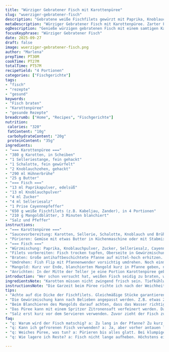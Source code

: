 ```yaml
---
title: "Würziger Gebratener Fisch mit Karottenpüree"
slug: "wuerziger-gebratener-fisch"
description: "Gebratene weiße Fischfilets gewürzt mit Paprika, Knoblauchpulver, Zucker, Selleriesalz und Cayennepfeffer. Dazu ein cremiges Karottenpüree mit Sellerie, Schalotte, Knoblauch und Hühnerbrühe. Das Ganze begleitet von blanchiertem Mangold. Das Rezept verlangt Präzision beim Garen, um zarten Fisch und samtiges Püree zu erzielen. Laktosefrei, glutenfrei, eifrei und nussfrei. Die Garzeiten und Würzmengen wurden leicht angepasst für optimale Balance. Ideale Menge für vier Portionen. Vorsicht bei der Fischwahl – je fester, desto besser zum Braten. Mangold vorher kurz blanchieren, damit er knackig bleibt und nicht zerfällt. Das Püree kann auch mit Fenchel oder Pastinaken variiert werden. "
metaDescription: "Würziger Gebratener Fisch mit Karottenpüree. Zarter Fisch, cremiges Püree – perfekte Kombination aus Aromen und Texturen. Kochen mit Liebe."
ogDescription: "Genieße würzigen gebratenen Fisch mit einem samtigen Karottenpüree. Eine Kombination, die den Gaumen erfreut und die Sinne anspricht."
focusKeyphrase: "Würziger Gebratener Fisch"
date: 2025-09-27
draft: false
image: wuerziger-gebratener-fisch.png
author: "Marlena"
prepTime: PT30M
cookTime: PT27M
totalTime: PT57M
recipeYield: "4 Portionen"
categories: ["Fischgerichte"]
tags:
- "fisch"
- "rezepte"
- "gesund"
keywords:
- "Fisch braten"
- "Karottenpüree"
- "gesunde Rezepte"
breadcrumb: ["Home", "Recipes", "Fischgerichte"]
nutrition: 
 calories: "320"
 fatContent: "10g"
 carbohydrateContent: "20g"
 proteinContent: "35g"
ingredients:
- "=== Karottenpüree ==="
- "380 g Karotten, in Scheiben"
- "1 Selleriestange, fein gehackt"
- "1 Schalotte, fein gewürfelt"
- "2 Knoblauchzehen, gehackt"
- "290 ml Hühnerbrühe"
- "25 g Butter"
- "=== Fisch ==="
- "13 ml Paprikapulver, edelsüß"
- "13 ml Knoblauchpulver"
- "4 ml Zucker"
- "4 ml Selleriesalz"
- "1 Prise Cayennepfeffer"
- "650 g weiße Fischfilets (z.B. Kabeljau, Zander), in 4 Portionen"
- "210 g Mangoldblätter, 3 Minuten blanchiert"
- "Salz und Pfeffer"
instructions:
- "=== Karottenpüree ==="
- "Saucevorbereitung: Karotten, Sellerie, Schalotte, Knoblauch und Brühe in Topf geben. Aufkochen. Hitze reduzieren; simmern lassen, bis die Karotten ganz weich sind. Hört sich an wie ein leichtes Blubbern, fast kein Zischen. Rund 18-22 Minuten, je nach Dicke der Scheiben. Wenn die Karotten auf Druck ganz weich sind, abstellen."
- "Pürieren: Gemüse mit etwas Butter in Küchenmaschine oder mit Stabmixer fein pürieren. Nicht zu viel rühren, sonst wird es schleimig. Würzen mit Salz, Pfeffer. Warmstellen, ruhig abgedeckt, damit die Oberfläche nicht austrocknet."
- "=== Fisch ==="
- "Würzmischung: Paprika, Knoblauchpulver, Zucker, Selleriesalz, Cayenne in flache Schüssel geben. Leicht vermengen. Mischung schmeckt rauchig-süß mit leichter Schärfe, genau was der Fisch braucht."
- "Filets vorbereiten: Fisch trocken tupfen, Oberseite in Gewürzmischung drücken, sodass alle Flächen gleichmäßig bedeckt sind. Nicht zu dick auftragen; Korn der Paprika soll spürbar bleiben, gibt Textur. Kleine Reste einfach abklopfen."
- "Braten: Große antihaftbeschichtete Pfanne auf mittel-hoch erhitzen. Wenn sie anfängt leise zu summen, 1 EL Butter rein, schmelzen lassen. Fisch mit Gewürzseite nach unten in die Pfanne legen. Brutzeln hören, Fisch bewegt sich nicht von allein. 3 Minuten braten, bis die Gewürze dunkelrot, fast karamellisieren, die Ränder gar und leicht knusprig sind."
- "Umdrehen: Fish Flip mit Pfannenwender vorsichtig umdrehen. Noch einmal 3 Minuten braten, bis das Fischfleisch stumpf und beim Andrücken leicht elastisch ist (nicht zu weich). Salzen, pfeffern."
- "Mangold: Kurz vor Ende, blanchierten Mangold kurz in Pfanne geben, nur durchwärmen. Vermeidet Verkochen, behält Biss."
- "Anrichten: In der Mitte der Teller je eine Portion Karottenpüree geben. Darüber Mangold anrichten, darauf den Fisch legen. Optisch ergibt das ein schönes Farbbild aus Orange, Grün und hellen Filets."
introduction: "Wer schon versucht hat, weißen Fisch seidig zu braten, weiß: Geduld und Timing sind alles. Zu lange in der Pfanne, und der zarte Biss ist weg, zu kurz, und das Innenleben bleibt glasig, was nicht jeder mag. Dazu das Püree, nicht einfach nur weich, sondern cremig, satt am Gaumen, mit einer Winzigkeit an Süße durch die Karotten und die Säure der Schalotte. Mangold bringt einen herben Kontrapunkt, und das Rösten der Gewürze auf dem Fisch gibt die rauchige Tiefe, die sonst oft fehlt. Ich tausche manchmal die Butter gegen Olivenöl, wenn es leichter sein soll. Vielleicht am Rand des Tellerrands noch ein Spritzer Zitronensaft, frisch, zischt im Mund, hebt alles an – ich mag es so. "
ingredientsNote: "Karotten müssen nicht zwingend frisch sein. Tiefkühlware geht, jedoch vorher antauen lassen und evtl. die Kochzeit anpassen. Sellerie kann durch Fenchel ersetzt werden, gibt ähnliche Frische mit Anisnote. Statt Hühnerbrühe Gemüsebrühe nehmen, für eine vegetarische Variante. Die Butter im Püree kann pflanzliche Margarine sein, aber auf die Temperatur in der Pfanne achten, sie verbrennt sonst schnell. Fischfilets sollten möglichst gleich dick sein, das macht das Garen leichter kontrollierbar. Mangold lässt sich durch Spinat ersetzen, aber der ist flinker durch, lieber später zugeben. Haushaltsüblich sollten die Gewürze frisch sein; eingefahrene Paprika schmeckt muffig. "
instructionsNote: "Die Garzeit beim Püree richte ich nach der Weichheit der Karotten, nicht nach der Uhr. Je dicker die Stücke, desto länger – aber 20 Minuten sind meist ausreichend. Beim Pürieren darauf achten, dass keine Stückchen zurückbleiben – diese sind unschön im Mundgefühl. Beim Würzen des Fisches Finger trennen; Pressen Sie vorsichtig, nicht voll reinbuttern, sondern leicht eindrücken. Beim Braten der Filets vor Abnahme einmal mit Pfannenwender leicht heben, um zu prüfen, ob der Fisch sich fast selbst löst – nicht zu früh wenden, sonst zerfällt er. Die Pfanne sollte heiß genug sein, um ein sacht singendes Geräusch zu erzeugen (nicht zu laut, kein Rauchen). Salzen erst kurz vor dem Servieren, sonst zieht der Fisch zu viel Wasser und wird matschig. Mangold nur kurz erhitzen, er soll knackig bleiben, nicht verkocht. Anrichten ist Kunst und Timing – alles warm servieren! "
tips:
- "Achte auf die Dicke der Fischfilets. Gleichmäßige Stücke garantieren eine gleichmäßige Garzeit. Ich lege Wert darauf, dickere Stücke nur kurze Zeit zu braten, damit sie nicht trocken werden."
- "Die Gewürzmischung kann nach Belieben angepasst werden. Z.B. etwas Zitronenschale für Frische dazugeben. Oder geräucherte Paprika verwenden, um mehr Tiefe zu erreichen."
- "Beim Blanchieren des Mangolds darauf achten, dass das Wasser richtig sprudelt. 3 Minuten sind optimal. Das Gemüse muss knackig bleiben, sonst wird es matschig und verliert seine Farbe."
- "Das Püree kann mit einem Spritzer Zitronensaft verfeinert werden. Das hebt die Süße der Karotten hervor. Auch ein bisschen Ingwer passt gut, gibt einen besonderen Kick."
- "Salz erst kurz vor dem Servieren verwenden. Zuvor zieht der Fisch zu viel Wasser und wird wässrig. Auch das Püree kann mit weniger Salz gut gewürzt sein, die Brühe trägt viel Geschmack bei."
faq:
- "q: Warum wird der Fisch matschig? a: Zu lang in der Pfanne? Zu kurz in der Hitze? Man muss alles gut im Blick haben. Ein fester Druck auf den Fisch hilft zu prüfen, ob er gar ist."
- "q: Kann ich gefrorenen Fisch verwenden? a: Ja, aber vorher antauen lassen. Gut trocknen, damit die Gewürze haften. Friedliche Garzeit gilt auch hier, achte auf die Kerntemperatur."
- "q: Weiches Püree, was tun? a: Pürieren bis alles glatt. Bei klumpigem Püree, nochmal durch ein Sieb drücken. Alternative wäre, mehr Brühe zu verwenden, aber dann nicht übertreiben."
- "q: Wie lagere ich Reste? a: Fisch nicht lange aufheben. Höchstens einen Tag im Kühlschrank. Püree in einem verschlossenen Behälter lagern. Kann später wieder aufgewärmt werden, aber nicht zu lange."

---
```

